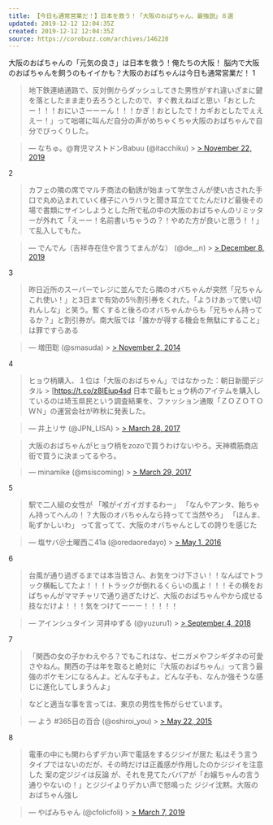 ```yaml
---
title: 【今日も通常営業だ！】日本を救う！「大阪のおばちゃん、最強説」８選
updated: 2019-12-12 12:04:35Z
created: 2019-12-12 12:04:35Z
source: https://corobuzz.com/archives/146228
---
```


大阪のおばちゃんの「元気の良さ」は日本を救う！俺たちの大阪！
脳内で大阪のおばちゃんを飼うのもイイかも？大阪のおばちゃんは今日も通常営業だ！
1

> 地下鉄連絡通路で、反対側からダッシュしてきた男性がすれ違いざまに鍵を落としたまま走り去ろうとしたので、すぐ教えねばと思い「おとしたー！！！おにいさーーーん！！！かぎ！おとしたで！カギおとしたでぇええー！」って咄嗟に叫んだ自分の声がめちゃくちゃ大阪のおばちゃんで自分でびっくりした。

> — なちゅ。@育児マストドンBabuu (@itacchiku) > [> November 22, 2019](https://twitter.com/itacchiku/status/1197780014487334912?ref_src=twsrc%5Etfw)

2

> カフェの隣の席でマルチ商法の勧誘が始まって学生さんが使い古された手口で丸め込まれていく様子にハラハラと聞き耳立ててたんだけど最後その場で書類にサインしようとした所で私の中の大阪のおばちゃんのリミッターが外れて「えーー！名前書いちゃうの？！やめた方が良いと思う！！」て乱入してもた。

> — でんでん（吉祥寺在住や言うてまんがな） (@de__n) > [> December 8, 2019](https://twitter.com/de__n/status/1203538197650624513?ref_src=twsrc%5Etfw)

3

> 昨日近所のスーパーでレジに並んでたら隣のオバちゃんが突然「兄ちゃんこれ使い！」と3日まで有効の5％割引券をくれた。「ようけあって使い切れんしな」と笑う。暫くすると後ろのオバちゃんからも「兄ちゃん持ってるか？」と割引券が。南大阪では「誰かが得する機会を無駄にすること」は罪ですらある

> — 増田聡 (@smasuda) > [> November 2, 2014](https://twitter.com/smasuda/status/528865955552583680?ref_src=twsrc%5Etfw)

4
> ヒョウ柄購入、１位は「大阪のおばちゃん」ではなかった：朝日新聞デジタル > [https://t.co/z8IEiup4sd
> 日本で最もヒョウ柄のアイテムを購入しているのは埼玉県民という調査結果を、ファッション通販「ＺＯＺＯＴＯＷＮ」の運営会社が昨秋に発表した。

> — 井上リサ (@JPN_LISA) > [> March 28, 2017](https://twitter.com/JPN_LISA/status/846873378388520960?ref_src=twsrc%5Etfw)

> 大阪のおばちゃんがヒョウ柄をzozoで買うわけないやろ。天神橋筋商店街で買うに決まってるやろ。

> — minamike (@msiscoming) > [> March 29, 2017](https://twitter.com/msiscoming/status/846886050601492480?ref_src=twsrc%5Etfw)

5
> 駅で二人組の女性が
> 「喉がイガイガするわー」
> 「なんやアンタ、飴ちゃん持ってへんの！？大阪のオバちゃんなら持ってて当然やろ」
> 「ほんま、恥ずかしいわ」
> って言ってて、大阪のオバちゃんとしての誇りを感じた

> — 塩サバ＠土曜西こ41a (@oredaoredayo) > [> May 1, 2016](https://twitter.com/oredaoredayo/status/726689243934814208?ref_src=twsrc%5Etfw)

6

> 台風が通り過ぎるまでは本当皆さん、お気をつけ下さい！！なんばでトラック横転してたよ！！！トラックが倒れるくらいの風よ！！！その横をおばちゃんがママチャリで通り過ぎたけど、大阪のおばちゃんやから成せる技なだけよ！！！気をつけてーーー！！！！！

> — アインシュタイン 河井ゆずる (@yuzuru1) > [> September 4, 2018](https://twitter.com/yuzuru1/status/1036880266134863872?ref_src=twsrc%5Etfw)

7

> 「関西の女の子かわえやろ？でもこれはな、ゼニガメやフシギダネの可愛さやねん。関西の子は年を取ると絶対に『大阪のおばちゃん』って言う最強のポケモンになるんよ。どんな子もよ。どんな子も、なんか強そうな感じに進化してしまうんよ」

> などと適当な事を言っては、東京の男性を怖がらせています。

> — よう #365日の百合 (@oshiroi_you) > [> May 22, 2015](https://twitter.com/oshiroi_you/status/601724645935427584?ref_src=twsrc%5Etfw)

8
> 電車の中にも関わらずデカい声で電話をするジジイが居た
> 私はそう言うタイプではないのだが、その時だけは正義感が作用したのかジジイを注意した
> 案の定ジジイは反論
> が、それを見てたババアが「お嬢ちゃんの言う通りやないの！」とジジイよりデカい声で怒鳴った
> ジジイ沈黙。大阪のおばちゃん強し

> — やばみちゃん (@cfolicfoli) > [> March 7, 2019](https://twitter.com/cfolicfoli/status/1103450913107111936?ref_src=twsrc%5Etfw)